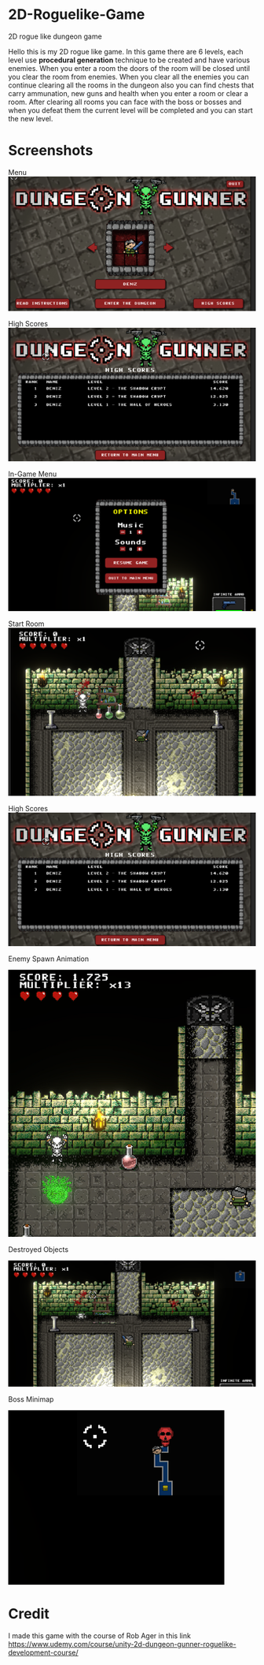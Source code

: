 # 2D-Roguelike-Game
2D rogue like dungeon game


Hello this is my 2D rogue like game. In this game there are 6 levels, each level use **procedural generation** technique to be created and have various enemies. When you enter a room the doors of the room will be closed until you clear the room from enemies. When you clear all the enemies you can continue clearing all the rooms in the dungeon also you can find chests that carry ammunation, new guns and health when you enter a room or clear a room. After clearing all rooms you can face with the boss or bosses and when you defeat them the current level will be completed and you can start the new level.

# Screenshots
Menu
![Menu](https://github.com/denizkorkmaz52/2D-Roguelike-Game/blob/main/Screen%20Shoots/Menu.PNG)

High Scores
![High Scores](https://github.com/denizkorkmaz52/2D-Roguelike-Game/blob/main/Screen%20Shoots/High%20Scores.PNG)

In-Game Menu
![In-Game Menu](https://github.com/denizkorkmaz52/2D-Roguelike-Game/blob/main/Screen%20Shoots/In-Game%20Menu.PNG)

Start Room
![Start Room](https://github.com/denizkorkmaz52/2D-Roguelike-Game/blob/main/Screen%20Shoots/Start%20Room.PNG)

High Scores
![High Scores](https://github.com/denizkorkmaz52/2D-Roguelike-Game/blob/main/Screen%20Shoots/High%20Scores.PNG)

Enemy Spawn Animation

![Enemy Spawn Animation](https://github.com/denizkorkmaz52/2D-Roguelike-Game/blob/main/Screen%20Shoots/Enemy%20Spawn%20Animation.PNG)

Destroyed Objects

![Destroyed Objects](https://github.com/denizkorkmaz52/2D-Roguelike-Game/blob/main/Screen%20Shoots/Destroyed%20Objects.PNG)

Boss Minimap

![Boss Minimap](https://github.com/denizkorkmaz52/2D-Roguelike-Game/blob/main/Screen%20Shoots/Boss%20Minimap.PNG)

# Credit
I made this game with the course of Rob Ager in this link https://www.udemy.com/course/unity-2d-dungeon-gunner-roguelike-development-course/

